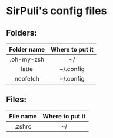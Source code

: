 # SirPuli's config files
 
## Folders:
|Folder name    |Where to put it|
|:-------------:|:-------------:|
|.oh-my-zsh     | ~/            |
|latte          | ~/.config     |
|neofetch       | ~/.config     |

## Files:
|File name      |Where to put it|
|:-------------:|:-------------:|
|.zshrc         | ~/            |

